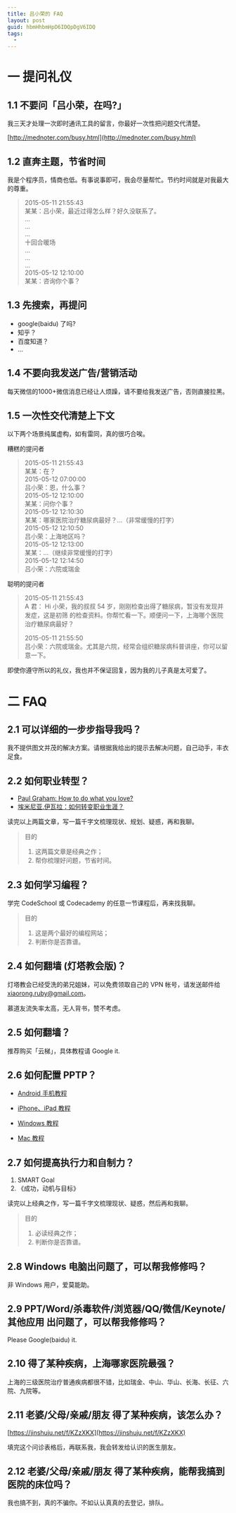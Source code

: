 ```yaml
---
title: 吕小荣的 FAQ
layout: post
guid: hbmHhbmHpD6IDQpDgV6IDQ
tags:
  - 
---
```


# 一 提问礼仪

## 1.1 不要问「吕小荣，在吗?」

我三天才处理一次即时通讯工具的留言，你最好一次性把问题交代清楚。

[http://mednoter.com/busy.html](http://mednoter.com/busy.html)

## 1.2 直奔主题，节省时间

我是个程序员，情商也低。有事说事即可，我会尽量帮忙。节约时间就是对我最大的尊重。

> 2015-05-11 21:55:43  
> 某某：吕小荣，最近过得怎么样？好久没联系了。  
> ...  
> ...  
> ...  
> 十回合暖场   
> ...    
> ...  
> ...      
> 2015-05-12 12:10:00  
> 某某：咨询你个事？  

## 1.3 先搜索，再提问

* google(baidu) 了吗?
* 知乎？
* 百度知道？
* ...

## 1.4 不要向我发送广告/营销活动

每天微信的1000+微信消息已经让人烦躁，请不要给我发送广告，否则直接拉黑。

## 1.5 一次性交代清楚上下文

以下两个场景纯属虚构，如有雷同，真的很巧合唉。

糟糕的提问者

> 2015-05-11 21:55:43    
> 某某：在？  
> 2015-05-12 07:00:00  
> 吕小荣：恩，什么事？  
> 2015-05-12 12:10:00  
> 某某：问你个事？  
> 2015-05-12 12:10:30  
> 某某：哪家医院治疗糖尿病最好？…（非常缓慢的打字）  
> 2015-05-12 12:10:50  
> 吕小荣：上海地区吗？  
> 2015-05-12 12:13:00  
> 某某：…（继续非常缓慢的打字）  
> 2015-05-12 12:14:50  
> 吕小荣：六院或瑞金  

聪明的提问者

> 2015-05-11 21:55:43  
> A 君： Hi 小荣，我的叔叔 54 岁，刚刚检查出得了糖尿病，暂没有发现并发症，这是初筛  的检查资料。你帮忙看一下。顺便问一下，上海哪个医院治疗糖尿病最好？ 
> 
> 2015-05-11 21:55:50  
> 吕小荣：六院或瑞金。尤其是六院，经常会组织糖尿病科普讲座，你可以留意一下。  


即使你遵守所以的礼仪，我也并不保证回复，因为我的儿子真是太可爱了。


# 二 FAQ

## 2.1 可以详细的一步步指导我吗？

我不提供图文并茂的解决方案。请根据我给出的提示去解决问题，自己动手，丰衣足食。

## 2.2 如何职业转型？

- [Paul Graham: How to do what you love?](http://www.paulgraham.com/love.html) 
- [埃米尼亚.伊瓦拉：如何转变职业生涯？](http://www.yangzhiping.com/psy/Working-Identity.html)

读完以上两篇文章，写一篇千字文梳理现状、规划、疑惑，再和我聊。

> 目的  
> 1. 这两篇文章是经典之作；  
> 2. 帮你梳理好问题，节省时间。

## 2.3 如何学习编程？

学完 CodeSchool 或 Codecademy 的任意一节课程后，再来找我聊。

> 目的  
> 1. 这是两个最好的编程网站；  
> 2. 判断你是否靠谱。

## 2.4 如何翻墙 (灯塔教会版)？

灯塔教会已经受洗的弟兄姐妹，可以免费领取自己的 VPN 帐号，请发送邮件给 xiaorong.ruby@gmail.com。

慕道友流失率太高，无人背书，赞不考虑。

## 2.5 如何翻墙？

推荐购买「云梯」，具体教程请 Google it.

## 2.6 如何配置 PPTP？

- [Android 手机教程](http://note.youdao.com/share/?id=32bd54dd00a9af5a4aa7451126fdd364&type=note)

- [iPhone、iPad 教程](http://note.youdao.com/share/?id=b25f62b567298b9a3e3d48567e333a05&type=note)

- [Windows 教程](http://note.youdao.com/share/?id=bcbc1aea4d2b0a9abee992b955d042f9&type=note)

- [Mac 教程](https://www.astrill.com/knowledge-base/69/PPTP---How-to-configure-PPTP-with-built-in-client-on-Mac-OS-X.html)


## 2.7 如何提高执行力和自制力？

1. SMART Goal
2. 《成功，动机与目标》

读完以上经典之作，写一篇千字文梳理现状、疑惑，然后再和我聊。

> 目的  
> 1. 必读经典之作；  
> 2. 判断你是否靠谱。

## 2.8 Windows 电脑出问题了，可以帮我修修吗？

非 Windows 用户，爱莫能助。

## 2.9 PPT/Word/杀毒软件/浏览器/QQ/微信/Keynote/其他应用 出问题了，可以帮我修修吗？

Please Google(baidu) it.

## 2.10 得了某种疾病，上海哪家医院最强？

上海的三级医院治疗普通疾病都很不错，比如瑞金、中山、华山、长海、长征、六院、九院等。

## 2.11 老婆/父母/亲戚/朋友 得了某种疾病，该怎么办？

[https://jinshuju.net/f/KZzXKX](https://jinshuju.net/f/KZzXKX)

填完这个问诊表格后，再联系我，我会转发给认识的医生朋友。

## 2.12 老婆/父母/亲戚/朋友 得了某种疾病，能帮我搞到医院的床位吗？

我也搞不到，真的不骗你。不如认认真真的去登记，排队。
